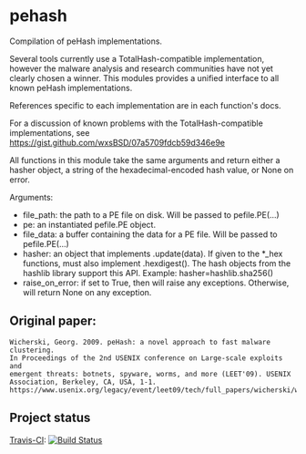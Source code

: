 # pehash
Compilation of peHash implementations.

Several tools currently use a TotalHash-compatible implementation, however
the malware analysis and research communities have not yet clearly chosen
a winner.  This modules provides a unified interface to all known peHash
implementations.

References specific to each implementation are in each function's docs.

For a discussion of known problems with the TotalHash-compatible
implementations, see https://gist.github.com/wxsBSD/07a5709fdcb59d346e9e

All functions in this module take the same arguments and return either
a hasher object, a string of the hexadecimal-encoded hash value, or
None on error.

Arguments:

* file\_path: the path to a PE file on disk.  Will be passed to
  pefile.PE(...)
* pe: an instantiated pefile.PE object.
* file\_data: a buffer containing the data for a PE file.  Will be
  passed to pefile.PE(...)
* hasher: an object that implements .update(data).  If given to the
        *_hex functions, must also implement .hexdigest().  The hash
        objects from the hashlib library support this API.
        Example:  hasher=hashlib.sha256()
* raise\_on\_error: if set to True, then will raise any exceptions.
  Otherwise, will return None on any exception.

## Original paper:
    Wicherski, Georg. 2009. peHash: a novel approach to fast malware clustering.
    In Proceedings of the 2nd USENIX conference on Large-scale exploits and
    emergent threats: botnets, spyware, worms, and more (LEET'09). USENIX
    Association, Berkeley, CA, USA, 1-1.
    https://www.usenix.org/legacy/event/leet09/tech/full_papers/wicherski/wicherski.pdf

## Project status

[Travis-CI](https://travis-ci.org/): [![Build Status](https://travis-ci.org/knowmalware/pehash.svg?branch=master)](https://travis-ci.org/knowmalware/pehash)

